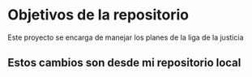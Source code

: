 # Objetivos de la repositorio

Este proyecto se encarga de manejar los planes de la liga de la justicia

## Estos cambios son desde mi repositorio local

